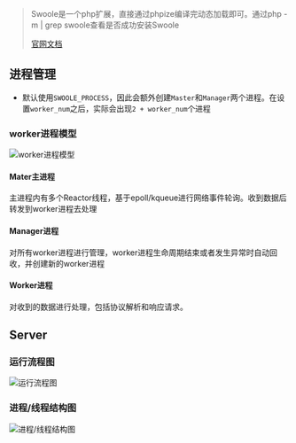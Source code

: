 > Swoole是一个php扩展，直接通过phpize编译完动态加载即可。通过php -m | grep swoole查看是否成功安装Swoole  
> 
> [官网文档](https://wiki.swoole.com/wiki/index/prid-1)

## 进程管理 
- 默认使用`SWOOLE_PROCESS`，因此会额外创建`Master`和`Manager`两个进程。在设置`worker_num`之后，实际会出现`2 + worker_num`个进程  

### worker进程模型  
![worker进程模型](http://pic.pwwtest.com/swoole_worker进程模型.png)  
#### Mater主进程
主进程内有多个Reactor线程，基于epoll/kqueue进行网络事件轮询。收到数据后转发到worker进程去处理

#### Manager进程
对所有worker进程进行管理，worker进程生命周期结束或者发生异常时自动回收，并创建新的worker进程

#### Worker进程
对收到的数据进行处理，包括协议解析和响应请求。

## Server
### 运行流程图
![运行流程图](http://pic.pwwtest.com/server%E8%BF%90%E8%A1%8C%E6%B5%81%E7%A8%8B%E5%9B%BE_20180903182756.png)  

### 进程/线程结构图
![进程/线程结构图](http://pic.pwwtest.com/server%E8%BF%9B%E7%A8%8B%E7%BA%BF%E7%A8%8B%E7%BB%93%E6%9E%84%E5%9B%BE_20180903182918.png)  


